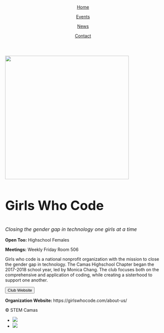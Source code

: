 <html>
<head>
  <meta charset="utf-8"/>
  <link rel="stylesheet" href="https://maxcdn.bootstrapcdn.com/bootstrap/3.3.6/css/bootstrap.min.css" integrity="sha384-1q8mTJOASx8j1Au+a5WDVnPi2lkFfwwEAa8hDDdjZlpLegxhjVME1fgjWPGmkzs7" crossorigin="anonymous">
  <link href='https://fonts.googleapis.com/css?family=Roboto:300,400,700' rel='stylesheet' type='text/css'>
  <link rel="stylesheet" type="text/css" href="main.css">
</head>
<body>
  <header class="container">
    <div class="row">
      <nav class="col-sm-12 text-right">
        <a href="https://aquabs.github.io/STEM/"><p>Home</p></a>
        <a href=" https://aquabs.github.io/STEM-events/."><p>Events</p></a>
        <a href="https://aquabs.github.io/STEM-news/"><p>News</p></a>
        <a href=" https://aquabs.github.io/STEM-contacts/."><p>Contact</p></a>
      </nav>
    </div>
    </header>
 <body>
   <section class="container">
     <div class="row">
       <nav class="col-sm-4">
         <a href="https://sites.google.com/view/camasgirlswhocode/homeabout"><img src="https://3zjc852t4swp1lmezl171oga-wpengine.netdna-ssl.com/wp-content/uploads/2017/01/GWC-logo_2016-on-navy.jpg" height="400px"></a>
       </nav>
       <nav class="col-sm-8">
         <h1 style="font-size:300%;">Girls Who Code</h1>
         <p style="font-size:115%;"><i> Closing the gender gap in technology one girls at a time</i></p>
         <p><b>Open Too:</b> Highschool Females</p>
         <p><b>Meetings:</b> Weekly Friday Room 506</p>
         <p> Girls who code is a national nonprofit organization with the mission to close the gender gap in technology. The Camas Highschool Chapter began the 2017-2018 school year, led by Monica Chang. The club focuses both on the comprehensive and application of coding, while creating a sisterhood to support one another.</p>
         <a href="https://sites.google.com/view/camasgirlswhocode/homeabout"><button class="button button2">Club Website</button></a>
         <p><b>Organization Website: </b> https://girlswhocode.com/about-us/</p>
       </nav>
     </div>
     </section>
   <footer class="container">
    <div class="row">
      <p class="col-sm-4">&copy; STEM Camas</p>
      <ul class="col-sm-8">
        <li class="col-sm-1">  <a href="https://www.instagram.com/girlswhocode/"><img src="https://s3.amazonaws.com/codecademy-content/projects/make-a-website/lesson-4/instagram.svg"></a> </li>
        <li class="col-sm-1"> <a href="https://sites.google.com/view/camasgirlswhocode/homeabout"><img src="https://s3.amazonaws.com/codecademy-content/projects/make-a-website/lesson-4/medium.svg"></a> </li>
      </ul>
    </div>
  </footer>
